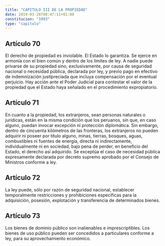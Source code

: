 ```yaml
---
title: "CAPITULO III DE LA PROPIEDAD"
date: 2019-03-26T08:47:11+01:00
constitucion: "1993"
type: "capitulo"
---
```


## Artículo 70

El derecho de propiedad es inviolable. El Estado lo garantiza. Se ejerce en armonía con el bien común y dentro de los límites de ley. A nadie puede privarse de su propiedad sino, exclusivamente, por causa de seguridad nacional o necesidad pública, declarada por ley, y previo pago en efectivo de indemnización justipreciada que incluya compensación por el eventual perjuicio. Hay acción ante el Poder Judicial para contestar el valor de la propiedad que el Estado haya señalado en el procedimiento expropiatorio. 

## Artículo 71

En cuanto a la propiedad, los extranjeros, sean personas naturales o jurídicas, están en la misma condición que los peruanos, sin que, en caso alguno, puedan invocar excepción ni protección diplomática. Sin embargo, dentro de cincuenta kilómetros de las fronteras, los extranjeros no pueden adquirir ni poseer por título alguno, minas, tierras, bosques, aguas, combustibles ni fuentes de energía, directa ni indirectamente, individualmente ni en sociedad, bajo pena de perder, en beneficio del Estado, el derecho así adquirido. Se exceptúa el caso de necesidad pública expresamente declarada por decreto supremo aprobado por el Consejo de Ministros conforme a ley. 

## Artículo 72

La ley puede, sólo por razón de seguridad nacional, establecer temporalmente restricciones y prohibiciones específicas para la adquisición, posesión, explotación y transferencia de determinados bienes. 

## Artículo 73

Los bienes de dominio público son inalienables e imprescriptibles. Los bienes de uso público pueden ser concedidos a particulares conforme a ley, para su aprovechamiento económico.  

